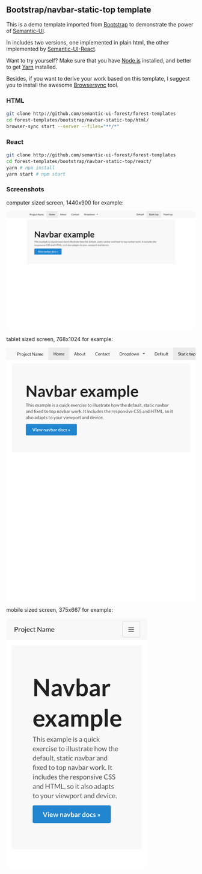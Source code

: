 ## Bootstrap/navbar-static-top template

This is a demo template imported from
[Bootstrap](https://getbootstrap.com/docs/3.3/examples/navbar-static-top/) to demonstrate
the power of [Semantic-UI](https://semantic-ui.com).

In includes two versions, one implemented in plain html, the other implemented
by [Semantic-UI-React](https://react.semantic-ui.com/).

Want to try yourself? Make sure that you have
[Node.js](https://nodejs.org/en/download/package-manager/) installed,
and better to get [Yarn](https://yarnpkg.com/) installed.

Besides, if you want to derive your work based on this template, I suggest you
to install the awesome [Browsersync](https://browsersync.io/) tool.

### HTML

```sh
git clone http://github.com/semantic-ui-forest/forest-templates
cd forest-templates/bootstrap/navbar-static-top/html/
browser-sync start --server --files="**/*"
```

### React

```sh
git clone http://github.com/semantic-ui-forest/forest-templates
cd forest-templates/bootstrap/navbar-static-top/react/
yarn # npm install
yarn start # npm start
```

### Screenshots

computer sized screen, 1440x900 for example:

<img src="./screenshots/navbar-static-top-1440x900.png" width="1440">

tablet sized screen, 768x1024 for example:

<img src="./screenshots/navbar-static-top-768x1024.png" width="768">

mobile sized screen, 375x667 for example:

<img src="./screenshots/navbar-static-top-375x667.png" width="375">
